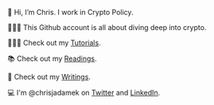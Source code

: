 👋 Hi, I’m Chris. I work in Crypto Policy. 

👨🏻‍💻 This Github account is all about diving deep into crypto. 

🧑🏻‍🏫 Check out my [Tutorials](https://github.com/ChrisJAdamek/cryptoTools).

📚 Check out my [Readings](/readingList.md). 

📝 Check out my [Writings](/writingList.md).

💻 I'm @chrisjadamek on [Twitter](https://twitter.com/ChrisJAdamek) and [LinkedIn](https://www.linkedin.com/in/chrisjadamek/). 


